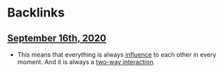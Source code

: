
# Backlinks
## [September 16th, 2020](<September 16th, 2020.md>)
- This means that everything is always [influence](<influence.md>) to each other in every moment. And it is always a [two-way interaction](<two-way interaction.md>).

